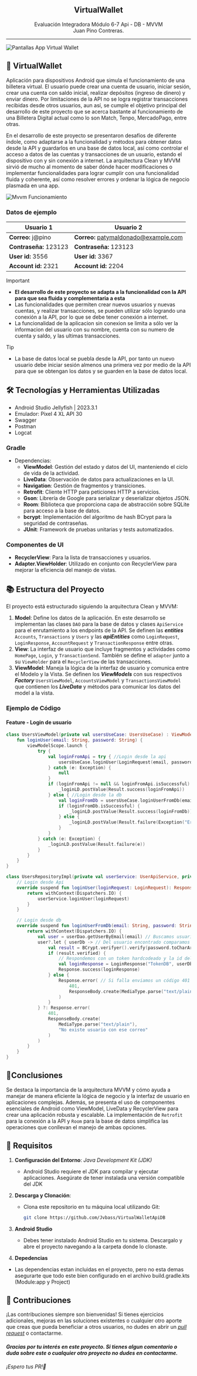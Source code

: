 <div align="center">
  <br>
    <h2><strong>VirtualWallet</strong> </h2>
    <span>Evaluación Integradora Módulo 6-7 Api - DB - MVVM</span><br>
    <span>Juan Pino Contreras.</span>
</div>

****
![Pantallas App Virtual Wallet](./PantallasApp.png)

## 💸 VirtualWallet

Aplicación para dispositivos Android que simula el funcionamiento de una billetera virtual. El usuario puede crear una cuenta de usuario, iniciar sesión, crear una cuenta con saldo inicial, realizar depósitos (ingreso de dinero) y enviar dinero. Por limitaciones de la API no se logra registrar transacciones recibidas desde otros usuarios, aun así, se cumple el objetivo principal del desarrollo de este proyecto que se acerca bastante al funcionamiento de una Billetera Digital actual como lo son Match, Tenpo, MercadoPago, entre otras.

En el desarrollo de este proyecto se presentaron desafíos de diferente índole, como adaptarse a la funcionalidad y métodos para obtener datos desde la API y guardarlos en una base de datos local, así como controlar el acceso a datos de las cuentas y transacciones de un usuario, estando el dispositivo con y sin conexión a internet. La arquitectura Clean y MVVM sirvió de mucho al momento de saber dónde hacer modificaciones o implementar funcionalidades para lograr cumplir con una funcionalidad fluida y coherente, así como resolver errores y ordenar la lógica de negocio plasmada en una app.

![Mvvm Funcionamiento](./mvvm.gif)

### Datos de ejemplo
| Usuario 1                      | Usuario 2                          |
|--------------------------------|------------------------------------|
| **Correo:** j@pino             | **Correo:** patymaldonado@example.com |
| **Contraseña:** 123123         | **Contraseña:** 123123             |
| **User id:** 3556              | **User id:** 3367                  |
| **Account id:** 2321           | **Account id:** 2204               |

> [!IMPORTANT]
>- **El desarrollo de este proyecto se adapta a la funcionalidad con la API para que sea fluida y complementaria a esta** 
>- Las funcionalidades que permiten crear nuevos usuarios y nuevas cuentas, y realizar transacciones, se pueden utilizar sólo logrando una conexión a la API, por lo que se debe tener conexión a internet.
>- La funcionalidad de la aplicacion sin conexion se limita a sólo ver la informacion del usuario con su nombre, cuenta con su numero de cuenta y saldo, y las ultimas transacciones.

> [!TIP]
>- La base de datos local se puebla desde la API, por tanto un nuevo usuario debe iniciar sesión almenos una primera vez por medio de la API para que se obtengan los datos y se guarden en la base de datos local.

## 🛠️ Tecnologías y Herramientas Utilizadas
- Android Studio Jellyfish | 2023.3.1
- Emulador: Pixel 4 XL API 30
- Swagger
- Postman
- Logcat

### Gradle
- Dependencias:
  - **ViewModel**: Gestión del estado y datos del UI, manteniendo el ciclo de vida de la actividad.
  - **LiveData**: Observación de datos para actualizaciones en la UI.
  - **Navigation**: Gestión de fragmentos y transiciones.
  - **Retrofit**: Cliente HTTP para peticiones HTTP a servicios.
  - **Gson**: Librería de Google para serializar y deserializar objetos JSON.
  - **Room**: Biblioteca que proporciona capa de abstracción sobre SQLite para acceso a la base de datos.
  - **bcrypt**: Implementación del algoritmo de hash BCrypt para la seguridad de contraseñas.
  - **JUnit**: Framework de pruebas unitarias y tests automatizados.

### Componentes de UI
- **RecyclerView**: Para la lista de transacciones y usuarios.
- **Adapter.ViewHolder**: Utilizado en conjunto con RecyclerView para mejorar la eficiencia del manejo de vistas.

## 📚 Estructura del Proyecto

El proyecto está estructurado siguiendo la arquitectura Clean y MVVM:

1. **Model**: Define los datos de la aplicación. En este desarrollo se implementan las clases `DAO` para la base de datos y clases `ApiService` para el enrutamiento a los endpoints de la API. Se definen las ***entities*** `Accounts`, `Transactions` y `Users` y las ***apiEntities*** como `LoginRequest`, `LoginResponse`, `AccountRequest` y `TransactionResponse` entre otras.
2. **View**: La interfaz de usuario que incluye fragmentos y actividades como `HomePage`, `Login`, y `TransactionSend`. También se define el `adapter` junto a su `ViewHolder` para el `RecyclerView` de las transacciones.
3. **ViewModel**: Maneja la lógica de la interfaz de usuario y comunica entre el Modelo y la Vista. Se definen los ***ViewModels*** con sus respectivos ***Factory*** `UsersViewModel`, `AccountsViewModel` y `TransactionsViewModel` que contienen los ***LiveData*** y métodos para comunicar los datos del model a la vista.

### Ejemplo de Código

#### Feature - Login de usuario

```kotlin
class UsersViewModel(private val usersUseCase: UsersUseCase) : ViewModel() {
    fun loginUser(email: String, password: String) {
        viewModelScope.launch {
            try {
                val loginFromApi = try { //Login desde la api
                    usersUseCase.loginUser(LoginRequest(email, password))
                } catch (e: Exception) {
                    null
                }
                if (loginFromApi != null && loginFromApi.isSuccessful) {
                    _loginLD.postValue(Result.success(loginFromApi))
                } else { //Login desde la db
                    val loginFromDb = usersUseCase.loginUserFromDb(email, password)
                    if (loginFromDb.isSuccessful) {
                        _loginLD.postValue(Result.success(loginFromDb))
                    } else {
                        _loginLD.postValue(Result.failure(Exception("Error al obtener usuario")))
                    }
                }
            } catch (e: Exception) {
                _loginLD.postValue(Result.failure(e))
            }
        }
    }
}
```

```kotlin
class UsersRepositoryImpl(private val userService: UserApiService, private val userDao: UserDao) : UsersRepository {
    // Login desde Api
    override suspend fun loginUser(loginRequest: LoginRequest): Response<LoginResponse> {
        return withContext(Dispatchers.IO) {
            userService.loginUser(loginRequest)
        }
    }

    // Login desde db
    override suspend fun loginUserFromDb(email: String, password: String): Response<LoginResponse> {
        return withContext(Dispatchers.IO) {
            val user = userDao.getUserByEmail(email) // Buscamos usuario por correo
            user?.let { userDb -> // Del usuario encontrado comparamos la contraseña encriptada
                val result = BCrypt.verifyer().verify(password.toCharArray(), userDb.password)
                if (result.verified) {
                    // Respondemos con un token hardcodeado y la id del usuario encontrado
                    val loginResponse = LoginResponse("TokenDB", userDb.id)
                    Response.success(loginResponse)
                } else {
                    Response.error( // Si falla enviamos un código 401 para manejarlo como error
                        401,
                        ResponseBody.create(MediaType.parse("text/plain"), "Contraseña incorrecta")
                    )
                }
            } ?: Response.error(
                401,
                ResponseBody.create(
                    MediaType.parse("text/plain"),
                    "No existe usuario con ese correo"
                )
            )
        }
    }
}
```

## 📃Conclusiones
Se destaca la importancia de la arquitectura MVVM y cómo ayuda a manejar de manera eficiente la lógica de negocio y la interfaz de usuario en aplicaciones complejas. Además, se presenta el uso de componentes esenciales de Android como ViewModel, LiveData y RecyclerView para crear una aplicación robusta y escalable. La implementación de `Retrofit` para la conexión a la API y `Room` para la base de datos simplifica las operaciones que conllevan el manejo de ambas opciones.



## 🔩 Requisitos

1. **Configuración del Entorno**:
   *Java Development Kit (JDK)*
    - Android Studio requiere el JDK para compilar y ejecutar aplicaciones. Asegúrate de tener instalada una versión compatible del JDK

2. **Descarga y Clonación**:
   - Clona este repositorio en tu máquina local utilizando Git:
     ```bash
     git clone https://github.com/Jvbass/VirtualWalletApiDB
     ```
3. **Android Studio**
    - Debes tener instalado Android Studio en tu sistema. Descargalo y abre el proyecto navegando a la carpeta donde lo clonaste.
4. **Depedencias**
  - Las dependencias estan incluidas en el proyecto, pero no esta demas asegurarte que todo este bien configurado en el archivo build.gradle.kts (Module:app y Project)
## 🤝 Contribuciones

¡Las contribuciones siempre son bienvenidas! Si tienes ejercicios adicionales, mejoras en las soluciones existentes o cualquier otro aporte que creas que pueda beneficiar a otros usuarios, no dudes en abrir un [_pull request_](https://github.com/Jvbass/VirtualWalletApiDB/pulls) o contactarme.

#### _Gracias por tu interés en este proyecto. Si tienes algun comentario o duda sobre este o cualquier otro proyecto no dudes en contactarme._
###### ¡Espero tus _PR_!👋
